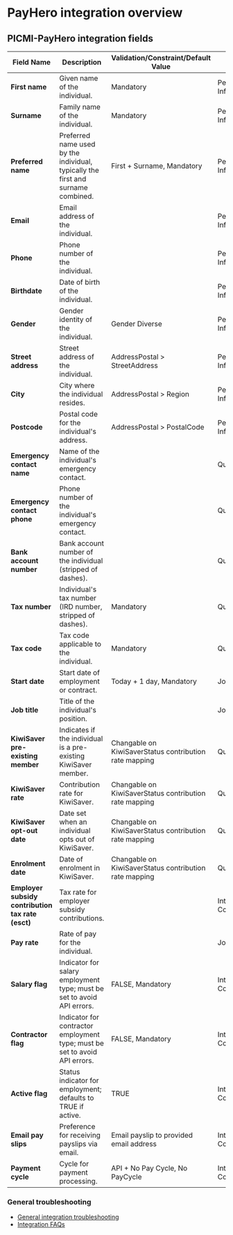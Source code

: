 # PayHero integration overview

## PICMI-PayHero integration fields

| **Field Name**                                    | **Description**                                                                  | **Validation/Constraint/Default Value**                | **Source**                |
|---------------------------------------------------|----------------------------------------------------------------------------------|--------------------------------------------------------|---------------------------|
| **First name**                                    | Given name of the individual.                                                    | Mandatory                                              | Personal Information      |
| **Surname**                                       | Family name of the individual.                                                   | Mandatory                                              | Personal Information      |
| **Preferred name**                                | Preferred name used by the individual, typically the first and surname combined. | First + Surname, Mandatory                             | Personal Information      |
| **Email**                                         | Email address of the individual.                                                 |                                                        | Personal Information      |
| **Phone**                                         | Phone number of the individual.                                                  |                                                        | Personal Information      |
| **Birthdate**                                     | Date of birth of the individual.                                                 |                                                        | Personal Information      |
| **Gender**                                        | Gender identity of the individual.                                               | Gender Diverse                                         | Personal Information      |
| **Street address**                                | Street address of the individual.                                                | AddressPostal > StreetAddress                          | Personal Information      |
| **City**                                          | City where the individual resides.                                               | AddressPostal > Region                                 | Personal Information      |
| **Postcode**                                      | Postal code for the individual's address.                                        | AddressPostal > PostalCode                             | Personal Information      |
| **Emergency contact name**                        | Name of the individual's emergency contact.                                      |                                                        | Questions                 |
| **Emergency contact phone**                       | Phone number of the individual's emergency contact.                              |                                                        | Questions                 |
| **Bank account number**                           | Bank account number of the individual (stripped of dashes).                      |                                                        | Questions                 |
| **Tax number**                                    | Individual's tax number (IRD number, stripped of dashes).                        | Mandatory                                              | Questions                 |
| **Tax code**                                      | Tax code applicable to the individual.                                           | Mandatory                                              | Questions                 |
| **Start date**                                    | Start date of employment or contract.                                            | Today + 1 day, Mandatory                               | Job                       |
| **Job title**                                     | Title of the individual's position.                                              |                                                        | Job                       |
| **KiwiSaver pre-existing member**                 | Indicates if the individual is a pre-existing KiwiSaver member.                  | Changable on KiwiSaverStatus contribution rate mapping | Questions                 |
| **KiwiSaver rate**                                | Contribution rate for KiwiSaver.                                                 | Changable on KiwiSaverStatus contribution rate mapping | Questions                 |
| **KiwiSaver opt-out date**                        | Date set when an individual opts out of KiwiSaver.                               | Changable on KiwiSaverStatus contribution rate mapping | Questions                 |
| **Enrolment date**                                | Date of enrolment in KiwiSaver.                                                  | Changable on KiwiSaverStatus contribution rate mapping | Questions                 |
| **Employer subsidy contribution tax rate (esct)** | Tax rate for employer subsidy contributions.                                     |                                                        | Integration Configuration |
| **Pay rate**                                      | Rate of pay for the individual.                                                  |                                                        | Job                       |
| **Salary flag**                                   | Indicator for salary employment type; must be set to avoid API errors.           | FALSE, Mandatory                                       | Integration Configuration |
| **Contractor flag**                               | Indicator for contractor employment type; must be set to avoid API errors.       | FALSE, Mandatory                                       | Integration Configuration |
| **Active flag**                                   | Status indicator for employment; defaults to TRUE if active.                     | TRUE                                                   | Integration Configuration |
| **Email pay slips**                               | Preference for receiving payslips via email.                                     | Email payslip to provided email address                | Integration Configuration |
| **Payment cycle**                                 | Cycle for payment processing.                                                    | API + No Pay Cycle, No PayCycle                        | Integration Configuration |

<box>

### General troubleshooting

- [General integration troubleshooting](integrations#troubleshooting)
- [Integration FAQs](../faqs#integrations)

</box>
